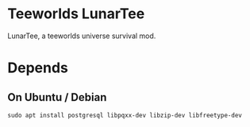Teeworlds LunarTee
==================

LunarTee, a teeworlds universe survival mod.

Depends
=======
On Ubuntu / Debian
------------------
    sudo apt install postgresql libpqxx-dev libzip-dev libfreetype-dev
